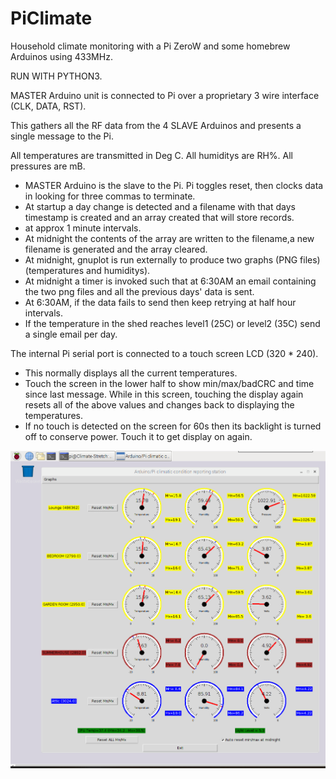 # PiClimate

Household climate monitoring with a Pi ZeroW and some homebrew Arduinos using 433MHz.

RUN WITH PYTHON3.

MASTER Arduino unit is connected to Pi over a proprietary 3 wire interface (CLK, DATA, RST).

This gathers all the RF data from the 4 SLAVE Arduinos and presents a single message to the Pi. 

All temperatures are transmitted in Deg C. All humiditys are RH%. All pressures are mB.

* MASTER Arduino is the slave to the Pi. Pi toggles reset, then clocks data in looking for three commas to terminate.
* At startup a day change is detected and a filename with that days timestamp is created and an array created that will store records.
* at approx 1 minute intervals.
* At midnight the contents of the array are written to the filename,a new filename is generated and the array cleared.
* At midnight, gnuplot is run externally to produce two graphs (PNG files) (temperatures and humiditys).
* At midnight a timer is invoked such that at 6:30AM an email containing the two png files and all the previous days' data is sent.
* At 6:30AM, if the data fails to send then keep retrying at half hour intervals.
* If the temperature in the shed reaches level1 (25C) or level2 (35C) send a single email per day.

The internal Pi serial port is connected to a touch screen LCD (320 * 240).

* This normally displays all the current temperatures.
* Touch the screen in the lower half to show min/max/badCRC and time since last message. While in this screen, touching the display again resets all of the above values and changes back to displaying the temperatures.
* If no touch is detected on the screen for 60s then its backlight is turned off to conserve power. Touch it to get display on again.

![NewScreen](https://raw.githubusercontent.com/MarkDH102/ClimateMonitoring/Master/Resources/NewScreen.png)
